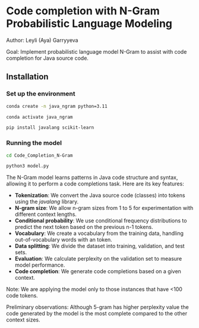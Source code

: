 # Code completion with N-Gram Probabilistic Language Modeling

Author: Leyli (Aya) Garryyeva

Goal: Implement probabilistic language model N-Gram to assist with code completion for Java source code. 

## Installation

### Set up the environment 

```bash
conda create -n java_ngram python=3.11

conda activate java_ngram

pip install javalang scikit-learn

```

### Running the model

```bash
cd Code_Completion_N-Gram

python3 model.py

```

The N-Gram model learns patterns in Java code structure and syntax, allowing it to perform a code completions task. Here are its key features:

- **Tokenization**: We convert the Java source code (classes) into tokens using the _javalang_ library.
- **N-gram size**: We allow n-gram sizes from 1 to 5 for experimentation with different context lengths.
- **Conditional probability**: We use conditional frequency distributions to predict the next token based on the previous n-1 tokens.
- **Vocabulary**:  We create a vocabulary from the training data, handling out-of-vocabulary words with an <UNK> token.
- **Data splitting**: We divide the dataset into training, validation, and test sets.
- **Evaluation**: We calculate perplexity on the validation set to measure model performance.
- **Code completion**: We generate code completions based on a given context.

Note: We are applying the model only to those instances that have <100 code tokens. 

Preliminary observations: Although 5-gram has higher perplexity value the code generated by the model is the most complete compared to the other context sizes. 


